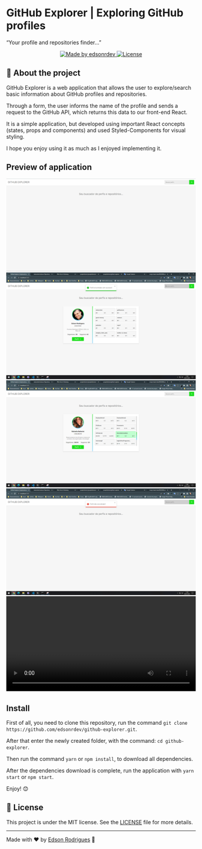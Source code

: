 # GitHub Explorer | Exploring GitHub profiles

<p>“Your profile and repositories finder...”</blockquote>

<p align="center">

  <a href="https://github.com/edsonrdev">
    <img alt="Made by edsonrdev" src="https://img.shields.io/badge/Made%20by-edsonrdev-brightgreen">
  </a>

  <a href="https://github.com/edsonrdev">
   <img alt="License" src="https://img.shields.io/badge/License-MIT-brightgreen">
  </a>
</p>

## 🚀 About the project

GitHub Explorer is a web application that allows the user to explore/search basic information about GitHub profiles and repositories.

Through a form, the user informs the name of the profile and sends a request to the GitHub API, which returns this data to our front-end React.

It is a simple application, but developed using important React concepts (states, props and components) and used Styled-Components for visual styling.

I hope you enjoy using it as much as I enjoyed implementing it.

## Preview of application

<img src="./preview/1.png" alt="Preview application">
<img src="./preview/2.png" alt="Preview application">
<img src="./preview/3.png" alt="Preview application">
<img src="./preview/4.png" alt="Preview application">

<video width="100%" controls>
  <source src=".github-explorer.mp4" type="video/mp4">
  Your browser does not support the video tag.
</video>

## Install

First of all, you need to clone this repository, run the command `git clone https://github.com/edsonrdev/github-explorer.git`.

After that enter the newly created folder, with the command: `cd github-explorer`.

Then run the command `yarn` or `npm install`, to download all dependencies.

After the dependencies download is complete, run the application with `yarn start` or `npm start`.

Enjoy! 😊

## 📝 License

This project is under the MIT license. See the [LICENSE](LICENSE.md) file for more details.

---

Made with ❤️ by <a href='https://github.com/edsonrdev'>Edson Rodrigues</a> 👋
